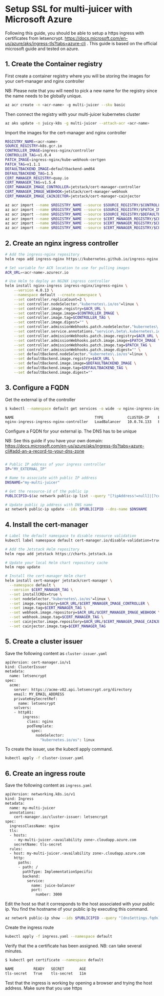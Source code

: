 
# Setup SSL for multi-juicer with Microsoft Azure

Following this guide, you should be able to setup a https ingress with certificates from letsencrypt. https://docs.microsoft.com/en-us/azure/aks/ingress-tls?tabs=azure-cli .
This guide is based on the official microsoft guide and tested on azure. 

## 1. Create the Container registry 

First create a container registry where you will be storing the images for your cert-manager and nginx controller

NB: Please note that you will need to pick a new name for the registry since the name needs to be globally unique.

```bash
az acr create -n <acr-name> -g multi-juicer --sku basic

```

Then connect the registry with your multi-juicer kubernetes cluster

```bash
az aks update -n juicy-k8s -g multi-juicer --attach-acr <acr-name>
```

Import the images for the cert-manager and nginx controller

```bash
REGISTRY_NAME=<acr-name>
SOURCE_REGISTRY=k8s.gcr.io
CONTROLLER_IMAGE=ingress-nginx/controller
CONTROLLER_TAG=v1.0.4
PATCH_IMAGE=ingress-nginx/kube-webhook-certgen
PATCH_TAG=v1.1.1
DEFAULTBACKEND_IMAGE=defaultbackend-amd64
DEFAULTBACKEND_TAG=1.5
CERT_MANAGER_REGISTRY=quay.io
CERT_MANAGER_TAG=v1.5.4
CERT_MANAGER_IMAGE_CONTROLLER=jetstack/cert-manager-controller
CERT_MANAGER_IMAGE_WEBHOOK=jetstack/cert-manager-webhook
CERT_MANAGER_IMAGE_CAINJECTOR=jetstack/cert-manager-cainjector

az acr import --name $REGISTRY_NAME --source $SOURCE_REGISTRY/$CONTROLLER_IMAGE:$CONTROLLER_TAG --image $CONTROLLER_IMAGE:$CONTROLLER_TAG
az acr import --name $REGISTRY_NAME --source $SOURCE_REGISTRY/$PATCH_IMAGE:$PATCH_TAG --image $PATCH_IMAGE:$PATCH_TAG
az acr import --name $REGISTRY_NAME --source $SOURCE_REGISTRY/$DEFAULTBACKEND_IMAGE:$DEFAULTBACKEND_TAG --image $DEFAULTBACKEND_IMAGE:$DEFAULTBACKEND_TAG
az acr import --name $REGISTRY_NAME --source $CERT_MANAGER_REGISTRY/$CERT_MANAGER_IMAGE_CONTROLLER:$CERT_MANAGER_TAG --image $CERT_MANAGER_IMAGE_CONTROLLER:$CERT_MANAGER_TAG
az acr import --name $REGISTRY_NAME --source $CERT_MANAGER_REGISTRY/$CERT_MANAGER_IMAGE_WEBHOOK:$CERT_MANAGER_TAG --image $CERT_MANAGER_IMAGE_WEBHOOK:$CERT_MANAGER_TAG
az acr import --name $REGISTRY_NAME --source $CERT_MANAGER_REGISTRY/$CERT_MANAGER_IMAGE_CAINJECTOR:$CERT_MANAGER_TAG --image $CERT_MANAGER_IMAGE_CAINJECTOR:$CERT_MANAGER_TAG

```

## 2. Create an nginx ingress controller

```bash
# Add the ingress-nginx repository
helm repo add ingress-nginx https://kubernetes.github.io/ingress-nginx

# Set variable for ACR location to use for pulling images
ACR_URL=<acr-name>.azurecr.io

# Use Helm to deploy an NGINX ingress controller
helm install nginx-ingress ingress-nginx/ingress-nginx \
    --version 4.0.13 \
    --namespace default --create-namespace \
    --set controller.replicaCount=2 \
    --set controller.nodeSelector."kubernetes\.io/os"=linux \
    --set controller.image.registry=$ACR_URL \
    --set controller.image.image=$CONTROLLER_IMAGE \
    --set controller.image.tag=$CONTROLLER_TAG \
    --set controller.image.digest="" \
    --set controller.admissionWebhooks.patch.nodeSelector."kubernetes\.io/os"=linux \
    --set controller.service.annotations."service\.beta\.kubernetes\.io/azure-load-balancer-health-probe-request-path"=/healthz \
    --set controller.admissionWebhooks.patch.image.registry=$ACR_URL \
    --set controller.admissionWebhooks.patch.image.image=$PATCH_IMAGE \
    --set controller.admissionWebhooks.patch.image.tag=$PATCH_TAG \
    --set controller.admissionWebhooks.patch.image.digest="" \
    --set defaultBackend.nodeSelector."kubernetes\.io/os"=linux \
    --set defaultBackend.image.registry=$ACR_URL \
    --set defaultBackend.image.image=$DEFAULTBACKEND_IMAGE \
    --set defaultBackend.image.tag=$DEFAULTBACKEND_TAG \
    --set defaultBackend.image.digest=""
```

## 3. Configure a FQDN

Get the external ip of the controller

```bash
$ kubectl --namespace default get services -o wide -w nginx-ingress-ingress-nginx-controller

NAME                                     TYPE           CLUSTER-IP    EXTERNAL-IP     PORT(S)                      AGE   SELECTOR
nginx-ingress-ingress-nginx-controller   LoadBalancer   10.0.74.133   EXTERNAL_IP     80:32486/TCP,443:30953/TCP   44s   app.kubernetes.io/component=controller,app.kubernetes.io/instance=nginx-ingress,app.kubernetes.io/name=ingress-nginx
```

Configure a FQDN for your external ip. The DNS has to be unique

NB: See this guide if you have your own domain: https://docs.microsoft.com/en-us/azure/aks/ingress-tls?tabs=azure-cli#add-an-a-record-to-your-dns-zone

```bash

# Public IP address of your ingress controller
IP="MY_EXTERNAL_IP"

# Name to associate with public IP address
DNSNAME="my-multi-juicer"

# Get the resource-id of the public ip
PUBLICIPID=$(az network public-ip list --query "[?ipAddress!=null]|[?contains(ipAddress, '$IP')].[id]" --output tsv)

# Update public ip address with DNS name
az network public-ip update --ids $PUBLICIPID --dns-name $DNSNAME

```

## 4. Install the cert-manager

```bash
# Label the default namespace to disable resource validation
kubectl label namespace default cert-manager.io/disable-validation=true

# Add the Jetstack Helm repository
helm repo add jetstack https://charts.jetstack.io

# Update your local Helm chart repository cache
helm repo update

# Install the cert-manager Helm chart
helm install cert-manager jetstack/cert-manager \
  --namespace default \
  --version $CERT_MANAGER_TAG \
  --set installCRDs=true \
  --set nodeSelector."kubernetes\.io/os"=linux \
  --set image.repository=$ACR_URL/$CERT_MANAGER_IMAGE_CONTROLLER \
  --set image.tag=$CERT_MANAGER_TAG \
  --set webhook.image.repository=$ACR_URL/$CERT_MANAGER_IMAGE_WEBHOOK \
  --set webhook.image.tag=$CERT_MANAGER_TAG \
  --set cainjector.image.repository=$ACR_URL/$CERT_MANAGER_IMAGE_CAINJECTOR \
  --set cainjector.image.tag=$CERT_MANAGER_TAG
```
## 5. Create a cluster issuer

Save the following content as `cluster-issuer.yaml`
```bash
apiVersion: cert-manager.io/v1
kind: ClusterIssuer
metadata:
  name: letsencrypt
spec:
  acme:
    server: https://acme-v02.api.letsencrypt.org/directory
    email: MY_EMAIL_ADDRESS
    privateKeySecretRef:
      name: letsencrypt
    solvers:
    - http01:
        ingress:
          class: nginx
          podTemplate:
            spec:
              nodeSelector:
                "kubernetes.io/os": linux
```
To create the issuer, use the kubectl apply command.
```bash
kubectl apply -f cluster-issuer.yaml
```

## 6. Create an ingress route

Save the following content as `ingress.yaml`

```bash
apiVersion: networking.k8s.io/v1
kind: Ingress
metadata:
  name: my-multi-juicer
  annotations: 
    cert-manager.io/cluster-issuer: letsencrypt
spec:
  ingressClassName: nginx
  tls:
  - hosts:
    - my-multi-juicer.<availability zone>.cloudapp.azure.com
    secretName: tls-secret
  rules:
  - host: my-multi-juicer.<availability zone>.cloudapp.azure.com
    http:
      paths:
      - path: /
        pathType: ImplementationSpecific
        backend:
          service:
            name: juice-balancer
            port:
              number: 3000
```
Edit the host so that it corresponds to the host associated with your public ip. You find the hostname of your public ip by executing this command.

```bash
az network public-ip show --ids $PUBLICIPID --query "[dnsSettings.fqdn]" --output tsv
```


Create the ingress route

```bash
kubectl apply -f ingress.yaml --namespace default
```

Verify that the a certificate has been assigned. NB: can take several minutes.

```bash
$ kubectl get certificate --namespace default

NAME         READY   SECRET       AGE
tls-secret   True    tls-secret   11m
```
Test that the ingress is working by opening a browser and trying the host address. Make sure that you use https

